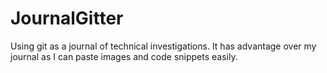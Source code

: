 # JournalGitter
Using git as a journal of technical investigations.
It has advantage over my journal as I can paste images and code snippets easily.

